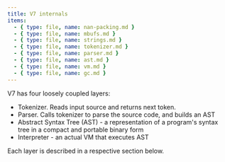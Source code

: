 ```yaml
---
title: V7 internals
items:
  - { type: file, name: nan-packing.md }
  - { type: file, name: mbufs.md }
  - { type: file, name: strings.md }
  - { type: file, name: tokenizer.md }
  - { type: file, name: parser.md }
  - { type: file, name: ast.md }
  - { type: file, name: vm.md }
  - { type: file, name: gc.md }
---
```


V7 has four loosely coupled layers:

- Tokenizer. Reads input source and returns next token.
- Parser. Calls tokenizer to parse the source code, and builds an AST
- Abstract Syntax Tree (AST) - a representation of a program's syntax tree
  in a compact and portable binary form
- Interpreter - an actual VM that executes AST

Each layer is described in a respective section below.
